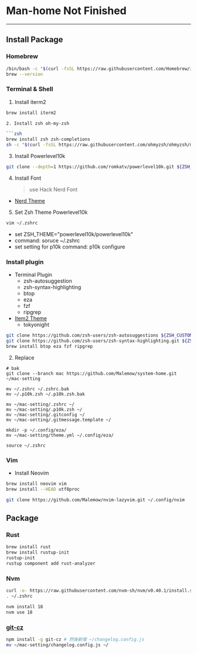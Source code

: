# Man-home Not Finished

---

## Install Package

### Homebrew

```bash
/bin/bash -c "$(curl -fsSL https://raw.githubusercontent.com/Homebrew/install/HEAD/install.sh)"
brew --version
```

### Terminal & Shell

1. Install iterm2

````zsh
brew install iterm2

2. Install zsh oh-my-zsh

```zsh
brew install zsh zsh-completions
sh -c "$(curl -fsSL https://raw.githubusercontent.com/ohmyzsh/ohmyzsh/master/tools/install.sh)"
````

3. Install Powerlevel10k

```zsh
git clone --depth=1 https://github.com/romkatv/powerlevel10k.git ${ZSH_CUSTOM:-$HOME/.oh-my-zsh/custom}/themes/powerlevel10k
```

4. Install Font
   > use Hack Nerd Font

- [Nerd Theme](https://www.nerdfonts.com/font-downloads)

5. Set Zsh Theme Powerlevel10k

```zsh
vim ~/.zshrc
```

- set ZSH_THEME="powerlevel10k/powerlevel10k"
- command: soruce ~/.zshrc
- set setting for p10k command: p10k configure

### Install plugin

- Terminal Plugin
  - zsh-autosuggestion
  - zsh-syntax-highlighting
  - btop
  - eza
  - fzf
  - ripgrep
- [Item2 Theme](https://iterm2colorschemes.com/)
  - tokyonight

```zsh
git clone https://github.com/zsh-users/zsh-autosuggestions ${ZSH_CUSTOM:-~/.oh-my-zsh/custom}/plugins/zsh-autosuggestions
git clone https://github.com/zsh-users/zsh-syntax-highlighting.git ${ZSH_CUSTOM:-~/.oh-my-zsh/custom}/plugins/zsh-syntax-highlighting
brew install btop eza fzf ripgrep
```

2. Replace

```
# bak
git clone --branch mac https://github.com/Malemow/system-home.git ~/mac-setting

mv ~/.zshrc ~/.zshrc.bak
mv ~/.p10k.zsh ~/.p10k.zsh.bak

mv ~/mac-setting/.zshrc ~/
mv ~/mac-setting/.p10k.zsh ~/
mv ~/mac-setting/.gitconfig ~/
mv ~/mac-setting/.gitmessage.template ~/

mkdir -p ~/.config/eza/
mv ~/mac-setting/theme.yml ~/.config/eza/

source ~/.zshrc
```

### Vim

- Install Neovim

```zsh
brew install neovim vim
brew install --HEAD utf8proc

git clone https://github.com/Malemow/nvim-lazyvim.git ~/.config/nvim
```

## Package

### Rust

```zsh
brew install rust
brew install rustup-init
rustup-init
rustup component add rust-analyzer
```

### Nvm

```zsh
curl -o- https://raw.githubusercontent.com/nvm-sh/nvm/v0.40.1/install.sh | bash
. ~/.zshrc

nvm install 18
nvm use 18
```

### [git-cz](https://github.com/streamich/git-cz)

```zsh
npm install -g git-cz # 然後新增 ~/changelog.config.js
mv ~/mac-setting/changelog.config.js ~/
```
